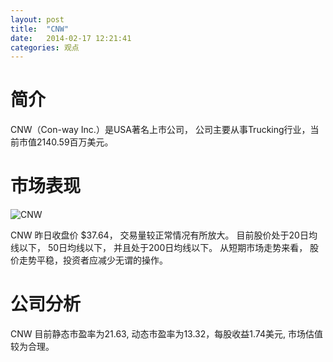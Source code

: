 ```yaml
---
layout: post
title:  "CNW"
date:   2014-02-17 12:21:41
categories: 观点
---
```


# 简介
CNW（Con-way Inc.）是USA著名上市公司，
公司主要从事Trucking行业，当前市值2140.59百万美元。

# 市场表现

![CNW](http://finviz.com/chart.ashx?t=CNW&ty=c&ta=1&p=d&s=l)

CNW 昨日收盘价 $37.64，
交易量较正常情况有所放大。
目前股价处于20日均线以下，
50日均线以下，
并且处于200日均线以下。
从短期市场走势来看，
股价走势平稳，投资者应减少无谓的操作。

# 公司分析
CNW 目前静态市盈率为21.63, 动态市盈率为13.32，每股收益1.74美元,
市场估值较为合理。
